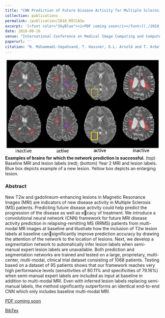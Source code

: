 ```yaml
---
title: "CNN Prediction of Future Disease Activity for Multiple Sclerosis Patients from Baseline MRI and Lesion Labels"
collection: publications
permalink: /publication/2018_MICCAIw
excerpt: '[<font color="SkyBlue"><i>PDF coming soon</i></font>](./2018_MICCAIw)'
date: 2018-09-16
venue: "International Conference on Medical Image Computing and Computer Assisted Intervention (MICCAI) workshops, Grenada, Spain"
paperurl: ''
citation: "N. Mohammadi-Sepahvand, T. Hassner, D.L. Arnold and T. Arbel, "CNN Prediction of Future Disease Activity for Multiple Sclerosis Patients from Baseline MRI and Lesion Labels", International Conference on Medical Image Computing and Computer Assisted Intervention (MICCAI) Workshops, Grenada, Spain, September 2018"
---
```

[comment]: <> (<img src='../images/New - Icon.jpg' width='60'>)

<img src='../projects/PredictMS/MSpredict.jpg'><br/>
<b>Examples of brains for which the network prediction is successful.</b> (top) Baseline MRI and lesion labels (red); (bottom) Year 2 MRI and lesion labels. Blue box depicts example of a new lesion. Yellow box depicts an enlarging lesion.

### Abstract
New T2w and gadolineum-enhancing lesions in Magnetic Resonance Images (MRI) are indicators of new disease activity in Multiple Sclerosis (MS) patients. Predicting future disease activity could help predict the progression of the disease as well as ecacy of treatment. We introduce a convolutional neural network (CNN) framework for future MRI disease activity prediction in relapsing-remitting MS (RRMS) patients from multi-modal MR images at baseline and illustrate how the inclusion of T2w lesion labels at baseline cansignificantly improve prediction accuracy by drawing the attention of the network to the location of lesions. Next, we develop a segmentation network to automatically infer lesion labels when semi-manual expert lesion labels are unavailable. Both prediction and segmentation networks are trained and tested on a large, proprietary, multi-center, multi-modal, clinical trial dataset consisting of 1068 patients. Testing based on a dataset of 95 patients shows that our framework reaches very high performance levels (sensitivities of 80.11% and specificities of 79.16%) when semi-manual expert labels are included as input at baseline in addition to multi-modal MRI. Even with inferred lesion labels replacing semi-manual labels, the method significantly outperforms an identical end-to-end CNN which only includes baseline multi-modal MRI.


[PDF coming soon](./2018_MICCAIw)

[BibTex](../projects/PredictMS/BibTeX.txt)
 
